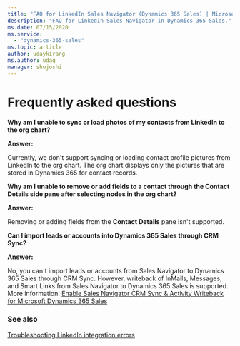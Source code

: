 ```yaml
---
title: "FAQ for LinkedIn Sales Navigator (Dynamics 365 Sales) | MicrosoftDocs"
description: "FAQ for LinkedIn Sales Navigator in Dynamics 365 Sales."
ms.date: 07/15/2020
ms.service:
  - "dynamics-365-sales"
ms.topic: article
author: udaykirang
ms.author: udag
manager: shujoshi
---
```


# Frequently asked questions

<a name="sync-load-photos-linkedin"> </a>
**Why am I unable to sync or load photos of my contacts from LinkedIn to the org chart?**  

**Answer:** 

Currently, we don't support syncing or loading contact profile pictures from LinkedIn to the org chart. The org chart displays only the pictures that are stored in Dynamics 365 for contact records. 

<a name="add-remove-fields-contact-details"> </a>
**Why am I unable to remove or add fields to a contact through the Contact Details side pane after selecting nodes in the org chart?**  

**Answer:** 

Removing or adding fields from the **Contact Details** pane isn't supported.

<a name="import-leads-accounts-crm-sync"> </a>
**Can I import leads or accounts into Dynamics 365 Sales through CRM Sync?**

**Answer:**

No, you can't import leads or accounts from Sales Navigator to Dynamics 365 Sales through CRM Sync. However, writeback of InMails, Messages, and Smart Links from Sales Navigator to Dynamics 365 Sales is supported. More information: [Enable Sales Navigator CRM Sync & Activity Writeback for Microsoft Dynamics 365 Sales](https://business.linkedin.com/sales-solutions/sales-navigator-customer-hub/resources/ms-dynamics-sync-activity-writeback)

### See also

[Troubleshooting LinkedIn integration errors](ts-linkedin-integration.md)

